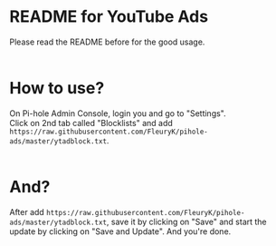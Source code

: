 # README for YouTube Ads
Please read the README before for the good usage.<br /><br />

# How to use?
On Pi-hole Admin Console, login you and go to "Settings".<br />
Click on 2nd tab called "Blocklists" and add `https://raw.githubusercontent.com/FleuryK/pihole-ads/master/ytadblock.txt`.<br /><br />

# And?
After add `https://raw.githubusercontent.com/FleuryK/pihole-ads/master/ytadblock.txt`, save it by clicking on "Save" and start the update by clicking on "Save and Update". And you're done.
